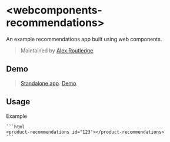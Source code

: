 # &lt;webcomponents-recommendations&gt;

An example recommendations app built using web components.

> Maintained by [Alex Routledge](https://github.com/alexroutledge).

## Demo

> [Standalone app](http://dl.dropboxusercontent.com/u/8767938/fresca/html5/recommendations/index.html).
> [Demo](http://dl.dropboxusercontent.com/u/8767938/fresca/html5/recommendations/bootstrap.html).

## Usage

Example

	```html
	<product-recommendations id="123"></product-recommendations>
	```
